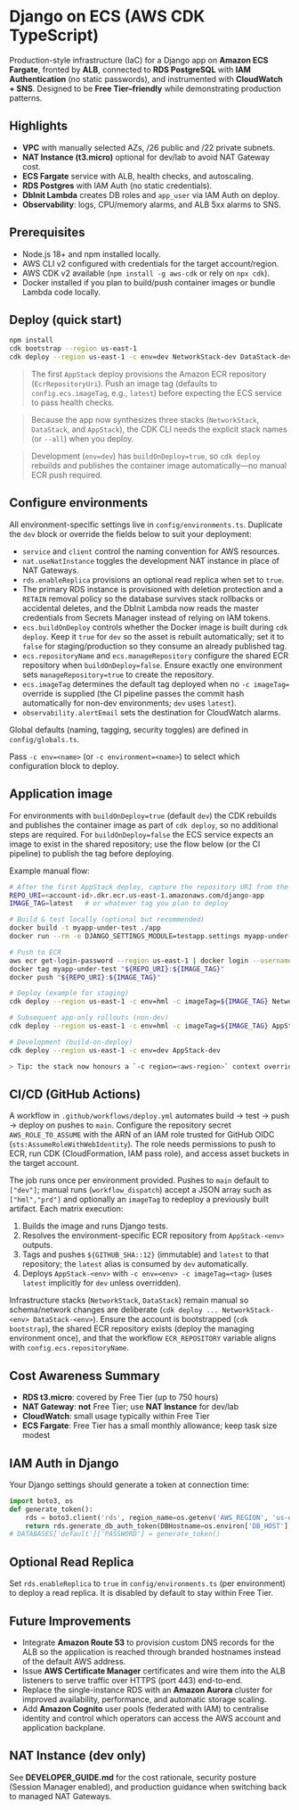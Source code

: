 # Django on ECS (AWS CDK TypeScript)

Production-style infrastructure (IaC) for a Django app on **Amazon ECS Fargate**, fronted by **ALB**, connected to **RDS PostgreSQL** with **IAM Authentication** (no static passwords), and instrumented with **CloudWatch + SNS**. Designed to be **Free Tier–friendly** while demonstrating production patterns.

## Highlights
- **VPC** with manually selected AZs, /26 public and /22 private subnets.
- **NAT Instance (t3.micro)** optional for dev/lab to avoid NAT Gateway cost.
- **ECS Fargate** service with ALB, health checks, and autoscaling.
- **RDS Postgres** with IAM Auth (no static credentials).
- **DbInit Lambda** creates DB roles and `app_user` via IAM Auth on deploy.
- **Observability**: logs, CPU/memory alarms, and ALB 5xx alarms to SNS.

## Prerequisites
- Node.js 18+ and npm installed locally.
- AWS CLI v2 configured with credentials for the target account/region.
- AWS CDK v2 available (`npm install -g aws-cdk` or rely on `npx cdk`).
- Docker installed if you plan to build/push container images or bundle Lambda code locally.

## Deploy (quick start)
```bash
npm install
cdk bootstrap --region us-east-1
cdk deploy --region us-east-1 -c env=dev NetworkStack-dev DataStack-dev AppStack-dev
```

> The first `AppStack` deploy provisions the Amazon ECR repository (`EcrRepositoryUri`). Push an image tag (defaults to `config.ecs.imageTag`, e.g., `latest`) before expecting the ECS service to pass health checks.

> Because the app now synthesizes three stacks (`NetworkStack`, `DataStack`, and `AppStack`), the CDK CLI needs the explicit stack names (or `--all`) when you deploy.

> Development (`env=dev`) has `buildOnDeploy=true`, so `cdk deploy` rebuilds and publishes the container image automatically—no manual ECR push required.

## Configure environments
All environment-specific settings live in `config/environments.ts`. Duplicate the `dev` block or override the fields below to suit your deployment:
- `service` and `client` control the naming convention for AWS resources.
- `nat.useNatInstance` toggles the development NAT instance in place of NAT Gateways.
- `rds.enableReplica` provisions an optional read replica when set to `true`.
- The primary RDS instance is provisioned with deletion protection and a `RETAIN` removal policy so the database survives stack rollbacks or accidental deletes, and the DbInit Lambda now reads the master credentials from Secrets Manager instead of relying on IAM tokens.
- `ecs.buildOnDeploy` controls whether the Docker image is built during `cdk deploy`. Keep it `true` for `dev` so the asset is rebuilt automatically; set it to `false` for staging/production so they consume an already published tag.
- `ecs.repositoryName` and `ecs.manageRepository` configure the shared ECR repository when `buildOnDeploy=false`. Ensure exactly one environment sets `manageRepository=true` to create the repository.
- `ecs.imageTag` determines the default tag deployed when no `-c imageTag=` override is supplied (the CI pipeline passes the commit hash automatically for non-dev environments; `dev` uses `latest`).
- `observability.alertEmail` sets the destination for CloudWatch alarms.

Global defaults (naming, tagging, security toggles) are defined in `config/globals.ts`.

Pass `-c env=<name>` (or `-c environment=<name>`) to select which configuration block to deploy.

## Application image
For environments with `buildOnDeploy=true` (default `dev`) the CDK rebuilds and publishes the container image as part of `cdk deploy`, so no additional steps are required. For `buildOnDeploy=false` the ECS service expects an image to exist in the shared repository; use the flow below (or the CI pipeline) to publish the tag before deploying.

Example manual flow:

```bash
# After the first AppStack deploy, capture the repository URI from the stack outputs
REPO_URI=<account-id>.dkr.ecr.us-east-1.amazonaws.com/django-app
IMAGE_TAG=latest   # or whatever tag you plan to deploy

# Build & test locally (optional but recommended)
docker build -t myapp-under-test ./app
docker run --rm -e DJANGO_SETTINGS_MODULE=testapp.settings myapp-under-test python manage.py test

# Push to ECR
aws ecr get-login-password --region us-east-1 | docker login --username AWS --password-stdin "${REPO_URI}"
docker tag myapp-under-test "${REPO_URI}:${IMAGE_TAG}"
docker push "${REPO_URI}:${IMAGE_TAG}"

# Deploy (example for staging)
cdk deploy --region us-east-1 -c env=hml -c imageTag=${IMAGE_TAG} NetworkStack-hml DataStack-hml AppStack-hml

# Subsequent app-only rollouts (non-dev)
cdk deploy --region us-east-1 -c env=hml -c imageTag=${IMAGE_TAG} AppStack-hml

# Development (build-on-deploy)
cdk deploy --region us-east-1 -c env=dev AppStack-dev

> Tip: the stack now honours a `-c region=<aws-region>` context override. Use it if you need to deploy an environment to a region different from the default defined in `config/environments.ts`.
```

## CI/CD (GitHub Actions)
A workflow in `.github/workflows/deploy.yml` automates build → test → push → deploy on pushes to `main`. Configure the repository secret `AWS_ROLE_TO_ASSUME` with the ARN of an IAM role trusted for GitHub OIDC (`sts:AssumeRoleWithWebIdentity`). The role needs permissions to push to ECR, run CDK (CloudFormation, IAM pass role), and access asset buckets in the target account.

The job runs once per environment provided. Pushes to `main` default to `["dev"]`; manual runs (`workflow_dispatch`) accept a JSON array such as `["hml","prd"]` and optionally an `imageTag` to redeploy a previously built artifact. Each matrix execution:
1. Builds the image and runs Django tests.
2. Resolves the environment-specific ECR repository from `AppStack-<env>` outputs.
3. Tags and pushes `${GITHUB_SHA::12}` (immutable) and `latest` to that repository; the `latest` alias is consumed by `dev` automatically.
4. Deploys `AppStack-<env>` with `-c env=<env> -c imageTag=<tag>` (uses `latest` implicitly for `dev` unless overridden).

Infrastructure stacks (`NetworkStack`, `DataStack`) remain manual so schema/network changes are deliberate (`cdk deploy ... NetworkStack-<env> DataStack-<env>`). Ensure the account is bootstrapped (`cdk bootstrap`), the shared ECR repository exists (deploy the managing environment once), and that the workflow `ECR_REPOSITORY` variable aligns with `config.ecs.repositoryName`.

## Cost Awareness Summary
- **RDS t3.micro**: covered by Free Tier (up to 750 hours)
- **NAT Gateway**: **not** Free Tier; use **NAT Instance** for dev/lab
- **CloudWatch**: small usage typically within Free Tier
- **ECS Fargate**: Free Tier has a small monthly allowance; keep task size modest

## IAM Auth in Django
Your Django settings should generate a token at connection time:
```python
import boto3, os
def generate_token():
    rds = boto3.client('rds', region_name=os.getenv('AWS_REGION', 'us-east-1'))
    return rds.generate_db_auth_token(DBHostname=os.environ['DB_HOST'], Port=5432, DBUsername=os.environ['DB_USER'])
# DATABASES['default']['PASSWORD'] = generate_token()
```

## Optional Read Replica
Set `rds.enableReplica` to `true` in `config/environments.ts` (per environment) to deploy a read replica. It is disabled by default to stay within Free Tier.

## Future Improvements
- Integrate **Amazon Route 53** to provision custom DNS records for the ALB so the application is reached through branded hostnames instead of the default AWS address.
- Issue **AWS Certificate Manager** certificates and wire them into the ALB listeners to serve traffic over HTTPS (port 443) end-to-end.
- Replace the single-instance RDS with an **Amazon Aurora** cluster for improved availability, performance, and automatic storage scaling.
- Add **Amazon Cognito** user pools (federated with IAM) to centralise identity and control which operators can access the AWS account and application backplane.

## NAT Instance (dev only)
See **DEVELOPER_GUIDE.md** for the cost rationale, security posture (Session Manager enabled), and production guidance when switching back to managed NAT Gateways.
